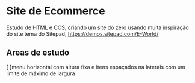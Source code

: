 # Site de Ecommerce
Estudo de HTML e CCS, criando um site do zero usando muita inspiração do site tema do Sitepad, https://demos.sitepad.com/E-World/
## Areas de estudo
[ ]menu horizontal com altura fixa e itens espaçados na laterais com um limite de máximo de largura